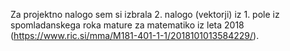 Za projektno nalogo sem si izbrala 2. nalogo (vektorji) iz 1. pole iz spomladanskega roka mature za matematiko iz leta 2018 (https://www.ric.si/mma/M181-401-1-1/2018101013584229/).
